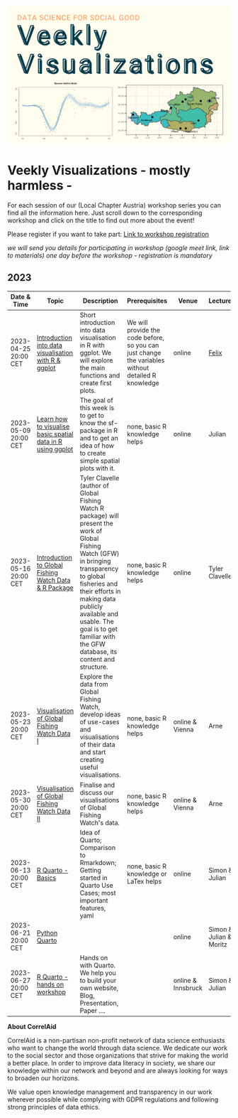 

![header_long](static/header_long.png)

# Veekly Visualizations - mostly harmless -

For each session of our (Local Chapter Austria)  workshop series you can find all the information here. Just scroll down to the corresponding workshop and click on the title to find out more about the event!

Please register if you want to take part: [Link to workshop registration](https://forms.gle/YqB4mbbze7CawFdL6)

*we will send you details for participating in workshop (google meet link, link to materials) one day before the workshop - registration is mandatory*

## 2023
| Date & Time | Topic | Description | Prerequisites | Venue | Lecturer |
| -- | -- | -- | -- | -- | -- |
| 2023-04-25 20:00 CET | [Introduction into data visualisation with R & ggplot](materials/2023-04-25_ggplot2_basics/readme.md) | Short introduction into data visualisation in R with ggplot. We will explore the main functions and create first plots. | We will provide the code before, so you can just change the variables without detailed R knowledge | online | [Felix](https://polsci.social/@fewohlgemuth) |
| 2023-05-09 20:00 CET | [Learn how to visualise basic spatial data in R using ggplot](materials/2023-05-09_ggplot2_spatial/readme.md) | The goal of this week is to get to know the sf-package in R and to get an idea of how to create simple spatial plots with it. | none, basic R knowledge helps | online | Julian |
| 2023-05-16 20:00 CET | [Introduction to Global Fishing Watch Data & R Package](materials/2023-05-16_intro_GFW/readme.md) | Tyler Clavelle (author of Global Fishing Watch R package) will present the work of Global Fishing Watch (GFW) in bringing transparency to global fisheries and their efforts in making data publicly available and usable. The goal is to get familiar with the GFW database, its content and structure.| none, basic R knowledge helps  | online | Tyler Clavelle |
| 2023-05-23 20:00 CET | [Visualisation of Global Fishing Watch Data I](materials/2023-05-23_GFW_visualisation_development/readme.md) | Explore the data from Global Fishing Watch, develop ideas of use-cases and visualisations of their data and start creating useful visualisations. | none, basic R knowledge helps  | online & Vienna | Arne |
| 2023-05-30 20:00 CET | [Visualisation of Global Fishing Watch Data II](materials/2023-05-30_GFW_visualisation_presentation/readme.md) | Finalise and discuss our visualisations of Global Fishing Watch's data. | none, basic R knowledge helps | online & Vienna | Arne |
| 2023-06-13 20:00 CET | [R Quarto - Basics](materials/2023-06-13_Quarto_basics/readme.md) | Idea of Quarto; Comparison to Rmarkdown; Getting started in Quarto Use Cases; most important features, yaml | none, basic R knowledge or LaTex helps | online | Simon & Julian |
| 2023-06-21 20:00 CET | [Python Quarto](materials/2023-06-20_Quarto_2/readme.md) |  |  | online | Simon & Julian & Moritz |
| 2023-06-27 20:00 CET | [R Quarto - hands on workshop](materials/2023-07-04_Quarto_workshop/readme.md) | Hands on with Quarto. We help you to build your own website, Blog, Presentation, Paper .... |  | online & Innsbruck | Simon & Julian |


**About CorrelAid**  

CorrelAid is a non-partisan non-profit network of data science enthusiasts who want to change the world through data science. We dedicate our work to the social sector and those organizations that strive for making the world a better place. In order to improve data literacy in society, we share our knowledge within our network and beyond and are always looking for ways to broaden our horizons.

We value open knowledge management and transparency in our work wherever possible while complying with GDPR regulations and following strong principles of data ethics.

